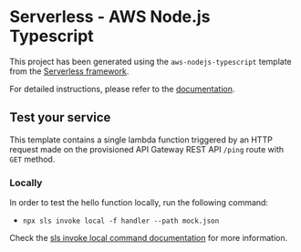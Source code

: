 # Serverless - AWS Node.js Typescript

This project has been generated using the `aws-nodejs-typescript` template from the [Serverless framework](https://www.serverless.com/).

For detailed instructions, please refer to the [documentation](https://www.serverless.com/framework/docs/providers/aws/).

## Test your service

This template contains a single lambda function triggered by an HTTP request made on the provisioned API Gateway REST API `/ping` route with `GET` method.

### Locally

In order to test the hello function locally, run the following command:

- `npx sls invoke local -f handler --path mock.json`

Check the [sls invoke local command documentation](https://www.serverless.com/framework/docs/providers/aws/cli-reference/invoke-local/) for more information.

